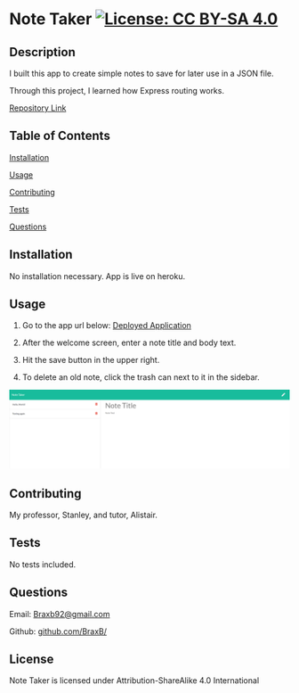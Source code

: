 # Note Taker [![License: CC BY-SA 4.0](https://img.shields.io/badge/License-CC%20BY--SA%204.0-lightgrey.svg)](http://creativecommons.org/licenses/by-sa/4.0/)

## Description

I built this app to create simple notes to save for later use in a JSON file.

Through this project, I learned how Express routing works.

[Repository Link](https://github.com/BraxB/note-taker)

## Table of Contents

[Installation](#Installation)

[Usage](#Usage)

[Contributing](#Contributing)

[Tests](#Tests)

[Questions](#Questions)

## Installation

<a id='Installation'></a>

No installation necessary. App is live on heroku.

## Usage

<a id='Usage'></a>

1. Go to the app url below:
   [Deployed Application](https://secret-lowlands-21898.herokuapp.com/)

2. After the welcome screen, enter a note title and body text.

3. Hit the save button in the upper right.

4. To delete an old note, click the trash can next to it in the sidebar.

![Screenshot of deployed app](https://raw.githubusercontent.com/BraxB/note-taker/main/Assets/deployedpic.png)

## Contributing

<a id='Contributing'></a>

My professor, Stanley, and tutor, Alistair.

## Tests

<a id='Tests'></a>

No tests included.

## Questions

<a id='Questions'></a>

Email: Braxb92@gmail.com

Github: [github.com/BraxB/](https://github.com/BraxB/)

## License

Note Taker is licensed under Attribution-ShareAlike 4.0 International
